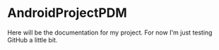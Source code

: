 # AndroidProjectPDM

Here will be the documentation for my project.
For now I'm just testing GitHub a little bit.
